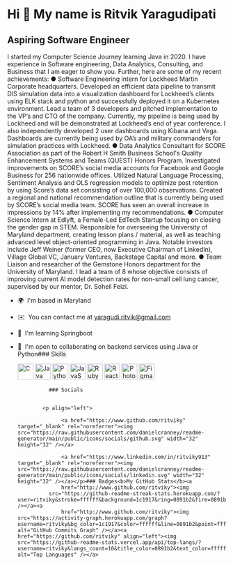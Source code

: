 Hi 👋 My name is Ritvik Yaragudipati
====================================

Aspiring Software Engineer
--------------------------

I started my Computer Science Journey learning Java in 2020. I have experience in Software engineering, Data Analytics, Consulting, and Business that I am eager to show you. Further, here are some of my recent achievements: ● Software Engineering intern for Lockheed Martin Corporate headquarters. Developed an efficient data pipeline to transmit DIS simulation data into a visualization dashboard for Lockheed’s clients using ELK stack and python and successfully deployed it on a Kubernetes environment. Lead a team of 3 developers and pitched implementation to the VP’s and CTO of the company. Currently, my pipeline is being used by Lockheed and will be demonstrated at Lockheed’s end of year conference. I also independently developed 2 user dashboards using Kibana and Vega. Dashboards are currently being used by OA’s and military commanders for simulation practices with Lockheed. ● Data Analytics Consultant for SCORE Association as part of the Robert H Smith Business School's Quality Enhancement Systems and Teams (QUEST) Honors Program. Investigated improvements on SCORE’s social media accounts for Facebook and Google Business for 256 nationwide offices. Utilized Natural Language Processing, Sentiment Analysis and OLS regression models to optimize post retention by using Score’s data set consisting of over 100,000 observations. Created a regional and national recommendation outline that is currently being used by SCORE’s social media team. SCORE has seen an overall increase in impressions by 14% after implementing my recommendations. ● Computer Science Intern at Edlyft, a Female-Led EdTech Startup focusing on closing the gender gap in STEM. Responsible for overseeing the University of Maryland department, creating lesson plans / material, as well as teaching advanced level object-oriented programming in Java. Notable investors include Jeff Weiner (former CEO, now Executive Chairman of LinkedIn), Village Global VC, January Ventures, Backstage Capital and more. ● Team Liaison and researcher of the Gemstone Honors department for the University of Maryland. I lead a team of 8 whose objective consists of improving current AI model detection rates for non-small cell lung cancer, supervised by our mentor, Dr. Soheil Feizi.

*   🌍  I'm based in Maryland
*   ✉️  You can contact me at [yaragudi.ritvik@gmail.com](mailto:yaragudi.ritvik@gmail.com)
*   🧠  I'm learning Springboot
*   🤝  I'm open to collaborating on backend services using Java or Python### Skills<p align="left">
                                <a href="https://docs.microsoft.com/en-us/cpp/?view=msvc-170" target="_blank" rel="noreferrer"><img src="https://raw.githubusercontent.com/danielcranney/readme-generator/main/public/icons/skills/c-colored.svg" width="36" height="36" alt="C" /></a>
                                <a href="https://www.oracle.com/java/" target="_blank" rel="noreferrer"><img src="https://raw.githubusercontent.com/danielcranney/readme-generator/main/public/icons/skills/java-colored.svg" width="36" height="36" alt="Java" /></a>
                                <a href="https://www.python.org/" target="_blank" rel="noreferrer"><img src="https://raw.githubusercontent.com/danielcranney/readme-generator/main/public/icons/skills/python-colored.svg" width="36" height="36" alt="Python" /></a>
                                <a href="https://developer.mozilla.org/en-US/docs/Web/JavaScript" target="_blank" rel="noreferrer"><img src="https://raw.githubusercontent.com/danielcranney/readme-generator/main/public/icons/skills/javascript-colored.svg" width="36" height="36" alt="JavaScript" /></a>
                                <a href="https://www.ruby-lang.org/en/" target="_blank" rel="noreferrer"><img src="https://raw.githubusercontent.com/danielcranney/readme-generator/main/public/icons/skills/ruby-colored.svg" width="36" height="36" alt="Ruby" /></a>
                                <a href="https://reactjs.org/" target="_blank" rel="noreferrer"><img src="https://raw.githubusercontent.com/danielcranney/readme-generator/main/public/icons/skills/react-colored.svg" width="36" height="36" alt="React" /></a>
                                <a href="https://www.adobe.com/uk/products/photoshop.html" target="_blank" rel="noreferrer"><img src="https://raw.githubusercontent.com/danielcranney/readme-generator/main/public/icons/skills/photoshop-colored.svg" width="36" height="36" alt="Photoshop" /></a>
                                <a href="https://www.figma.com/" target="_blank" rel="noreferrer"><img src="https://raw.githubusercontent.com/danielcranney/readme-generator/main/public/icons/skills/figma-colored.svg" width="36" height="36" alt="Figma" /></a>
                    </p>
                    
                  ### Socials
                  
                  
                <p align="left">
                          
                      <a href="https://www.github.com/ritviky" target="_blank" rel="noreferrer"><img src="https://raw.githubusercontent.com/danielcranney/readme-generator/main/public/icons/socials/github.svg" width="32" height="32" /></a>
                          
                      <a href="https://www.linkedin.com/in/ritviky913" target="_blank" rel="noreferrer"><img src="https://raw.githubusercontent.com/danielcranney/readme-generator/main/public/icons/socials/linkedin.svg" width="32" height="32" /></a></p>### Badges<b>My GitHub Stats</b><a
                      href="http://www.github.com/ritviky"><img
                  src="https://github-readme-streak-stats.herokuapp.com/?user=ritviky&stroke=ffffff&background=1c1917&ring=0891b2&fire=0891b2&currStreakNum=ffffff&currStreakLabel=0891b2&sideNums=ffffff&sideLabels=ffffff&dates=ffffff&hide_border=true" /></a><a
                      href="http://www.github.com/ritviky"><img src="https://activity-graph.herokuapp.com/graph?username=ritviky&bg_color=1c1917&color=ffffff&line=0891b2&point=ffffff&area_color=1c1917&area=true&hide_border=true&custom_title=GitHub%20Commits%20Graph" alt="GitHub Commits Graph" /></a><a href="https://github.com/ritviky" align="left"><img src="https://github-readme-stats.vercel.app/api/top-langs/?username=ritviky&langs_count=10&title_color=0891b2&text_color=ffffff&icon_color=0891b2&bg_color=1c1917&hide_border=true&locale=en&custom_title=Top%20%Languages" alt="Top Languages" /></a>
